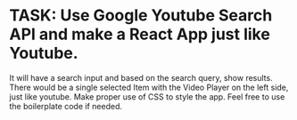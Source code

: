 # TASK: Use Google Youtube Search API and make a React App just like Youtube.

It will have a search input and based on the search query, show results. 
There would be a single selected Item with the Video Player on the left side, just like youtube. 
Make proper use of CSS to style the app. 
Feel free to use the boilerplate code if needed. 